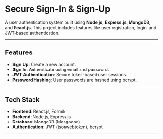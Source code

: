 # Secure Sign-In & Sign-Up 

A user authentication system built using **Node.js**, **Express.js**, **MongoDB**, and **React.js**. This project includes features like user registration, login, and JWT-based authentication.

---

## Features
- **Sign Up**: Create a new account.
- **Sign In**: Authenticate using email and password.
- **JWT Authentication**: Secure token-based user sessions.
- **Password Hashing**: User passwords are hashed using bcrypt.

---

## Tech Stack
- **Frontend**: React.js, Formik
- **Backend**: Node.js, Express.js
- **Database**: MongoDB (Mongoose)
- **Authentication**: JWT (jsonwebtoken), bcrypt

---




